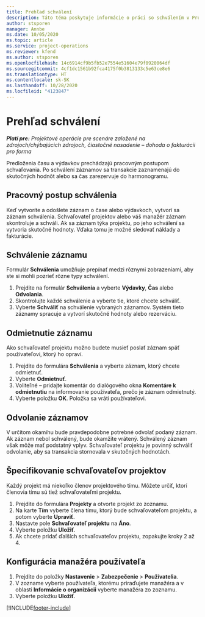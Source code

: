```yaml
---
title: Prehľad schválení
description: Táto téma poskytuje informácie o práci so schválením v Project Operations.
author: stsporen
manager: Annbe
ms.date: 10/05/2020
ms.topic: article
ms.service: project-operations
ms.reviewer: kfend
ms.author: stsporen
ms.openlocfilehash: 14c6914cf9b5fb52e7554e51604e79f0920064df
ms.sourcegitcommit: 4cf1dc1561b92fca4175f0b3813133c5e63ce8e6
ms.translationtype: HT
ms.contentlocale: sk-SK
ms.lasthandoff: 10/28/2020
ms.locfileid: "4123847"
---
```

# <a name="approvals-overview"></a>Prehľad schválení

_**Platí pre:** Projektové operácie pre scenáre založené na zdrojoch/chýbajúcich zdrojoch, čiastočné nasadenie – dohoda o fakturácii pro forma_

Predloženia času a výdavkov prechádzajú pracovným postupom schvaľovania. Po schválení záznamov sa transakcie zaznamenajú do skutočných hodnôt alebo sa čas zarezervuje do harmonogramu.

## <a name="approvals-workflow"></a>Pracovný postup schválenia
Keď vytvoríte a odošlete záznam o čase alebo výdavkoch, vytvorí sa záznam schválenia. Schvaľovateľ projektov alebo váš manažér záznam skontroluje a schváli. Ak sa záznam týka projektu, po jeho schválení sa vytvoria skutočné hodnoty. Vďaka tomu je možné sledovať náklady a fakturácie. 

## <a name="approve-an-entry"></a>Schválenie záznamu
Formulár **Schválenia** umožňuje prepínať medzi rôznymi zobrazeniami, aby ste si mohli pozrieť rôzne typy schválení.
  
1. Prejdite na formulár **Schválenia** a vyberte **Výdavky**, **Čas** alebo **Odvolania**.
2. Skontrolujte každé schválenie a vyberte tie, ktoré chcete schváliť.
3. Vyberte **Schváliť** na schválenie vybraných záznamov.
Systém tieto záznamy spracuje a vytvorí skutočné hodnoty alebo rezerváciu.

## <a name="reject-an-entry"></a>Odmietnutie záznamu
Ako schvaľovateľ projektu možno budete musieť poslať záznam späť používateľovi, ktorý ho opraví.
  
1. Prejdite do formulára **Schválenia** a vyberte záznam, ktorý chcete odmietnuť. 
2. Vyberte **Odmietnuť**.
3. Voliteľné – pridajte komentár do dialógového okna **Komentáre k odmietnutiu** na informovanie používateľa, prečo je záznam odmietnutý.
4. Vyberte položku **OK**. Položka sa vráti používateľovi.
  
## <a name="recall-entries"></a>Odvolanie záznamov
V určitom okamihu bude pravdepodobne potrebné odvolať podaný záznam. Ak záznam nebol schválený, bude okamžite vrátený. Schválený záznam však môže mať podstatný vplyv. Schvaľovateľ projektu je povinný schváliť odvolanie, aby sa transakcia stornovala v skutočných hodnotách.

## <a name="specify-project-approvers"></a>Špecifikovanie schvaľovateľov projektov
Každý projekt má niekoľko členov projektového tímu. Môžete určiť, ktorí členovia tímu sú tiež schvaľovateľmi projektu.

1. Prejdite do formulára **Projekty** a otvorte projekt zo zoznamu.
2. Na karte **Tím** vyberte člena tímu, ktorý bude schvaľovateľom projektu, a potom vyberte **Upraviť**.
3. Nastavte pole **Schvaľovateľ projektu** na **Áno**.
4. Vyberte položku **Uložiť**.
5. Ak chcete pridať ďalších schvaľovateľov projektu, zopakujte kroky 2 až 4.

## <a name="configure-the-users-manager"></a>Konfigurácia manažéra používateľa

1. Prejdite do položky **Nastavenie** > **Zabezpečenie** > **Používatelia**.
2. V zozname vyberte používateľa, ktorému priraďujete manažéra a v oblasti **Informácie o organizácii** vyberte manažéra zo zoznamu. 
3. Vyberte položku **Uložiť**.




[!INCLUDE[footer-include](../includes/footer-banner.md)]